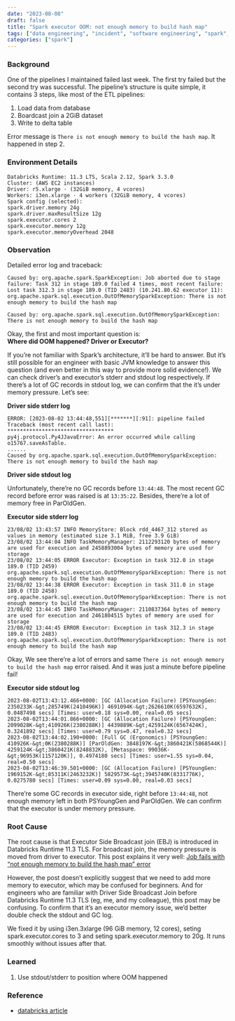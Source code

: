 ```yaml
---
date: "2023-08-08"
draft: false
title: "Spark executor OOM: not enough memory to build hash map"
tags: ["data engineering", "incident", "software engineering", "spark", "oom"]
categories: ["spark"]
---
```


### Background

One of the pipelines I maintained failed last week. The first try failed but the second try was successful. The pipeline’s structure is quite simple, it contains 3 steps, like most of the ETL pipelines:
1. Load data from database
2. Boardcast join a 2GiB dataset
3. Write to delta table

Error message is `There is not enough memory to build the hash map`. It happened in step 2.

### Environment Details

```
Databricks Runtime: 11.3 LTS, Scala 2.12, Spark 3.3.0
Cluster: (AWS EC2 instances)
Driver: r5.xlarge · (32GiB memory, 4 vcores)
Workers: i3en.xlarge · 4 workers (32GiB memory, 4 vcores)
Spark config (selected):
spark.driver.memory 24g
spark.driver.maxResultSize 12g
spark.executor.cores 2
spark.executor.memory 12g
spark.executor.memoryOverhead 2048
```

### Observation

Detailed error log and traceback: 

```
Caused by: org.apache.spark.SparkException: Job aborted due to stage failure: Task 312 in stage 189.0 failed 4 times, most recent failure: Lost task 312.3 in stage 189.0 (TID 2483) (10.241.80.62 executor 11): org.apache.spark.sql.execution.OutOfMemorySparkException: There is not enough memory to build the hash map

Caused by: org.apache.spark.sql.execution.OutOfMemorySparkException: There is not enough memory to build the hash map
```

Okay, the first and most important question is:  
**Where did OOM happened? Driver or Executor?**

If you’re not familiar with Spark’s architecture, it’ll be hard to answer. But it’s still possible for an engineer with basic JVM knowledge to answer this question (and even better in this way to provide more solid evidence!). We can check driver’s and executor’s stderr and stdout log respectively. If there’s a lot of GC records in stdout log, we can confirm that the it’s under memory pressure. Let’s see: 

**Driver side stderr log**

```
ERROR: [2023-08-02 13:44:48,551][*******][:91]: pipeline failed
Traceback (most recent call last):
**********************************
py4j.protocol.Py4JJavaError: An error occurred while calling o15767.saveAsTable.
......
Caused by org.apache.spark.sql.execution.OutOfMemorySparkException: There is not enough memory to build the hash map
```

**Driver side stdout log**

Unfortunately, there’re no GC records before `13:44:48`. The most recent GC record before error was raised is at `13:35:22`. Besides, there’re a lot of memory free in ParOldGen. 

**Executor side stderr log**

```
23/08/02 13:43:57 INFO MemoryStore: Block rdd_4467_312 stored as values in memory (estimated size 3.1 MiB, free 3.9 GiB)
23/08/02 13:44:04 INFO TaskMemoryManager: 2112293120 bytes of memory are used for execution and 2458893004 bytes of memory are used for storage
23/08/02 13:44:05 ERROR Executor: Exception in task 312.0 in stage 189.0 (TID 2459)
org.apache.spark.sql.execution.OutOfMemorySparkException: There is not enough memory to build the hash map
23/08/02 13:44:38 ERROR Executor: Exception in task 311.0 in stage 189.0 (TID 2458)
org.apache.spark.sql.execution.OutOfMemorySparkException: There is not enough memory to build the hash map
23/08/02 13:44:45 INFO TaskMemoryManager: 2110837364 bytes of memory are used for execution and 2461804515 bytes of memory are used for storage
23/08/02 13:44:45 ERROR Executor: Exception in task 312.3 in stage 189.0 (TID 2483)
org.apache.spark.sql.execution.OutOfMemorySparkException: There is not enough memory to build the hash map
```

Okay, We see there’re a lot of errors and same `There is not enough memory to build the hash map` error raised. And it was just a minute before pipeline fail!

**Executor side stdout log**

```
2023-08-02T13:43:12.466+0000: [GC (Allocation Failure) [PSYoungGen: 2350233K-&gt;285749K(2410496K)] 4691094K-&gt;2626610K(6597632K), 0.0487498 secs] [Times: user=0.18 sys=0.00, real=0.05 secs]
2023-08-02T13:44:01.866+0000: [GC (Allocation Failure) [PSYoungGen: 2099028K-&gt;410926K(2380288K)] 4439889K-&gt;4259124K(6567424K), 0.3241892 secs] [Times: user=0.79 sys=0.47, real=0.32 secs]
2023-08-02T13:44:02.190+0000: [Full GC (Ergonomics) [PSYoungGen: 410926K-&gt;0K(2380288K)] [ParOldGen: 3848197K-&gt;3860421K(5868544K)] 4259124K-&gt;3860421K(8248832K), [Metaspace: 99036K-&gt;96953K(1157120K)], 0.4974180 secs] [Times: user=1.55 sys=0.04, real=0.50 secs]
2023-08-02T13:46:39.501+0000: [GC (Allocation Failure) [PSYoungGen: 1969152K-&gt;85311K(2463232K)] 5829573K-&gt;3945740K(8331776K), 0.0275780 secs] [Times: user=0.09 sys=0.00, real=0.03 secs]

```

There’re some GC records in executor side, right before   `13:44:48`, not enough memory left in both PSYoungGen and ParOldGen. We can confirm that the executor is under memory pressure.

### Root Cause

The root cause is that Executor Side Broadcast join (EBJ) is introduced in Databricks Runtime 11.3 TLS. For broadcast join, the memory pressure is moved from driver to executor. This post explains it very well: [Job fails with “not enough memory to build the hash map” error](https://kb.databricks.com/en_US/python/job-fails-with-not-enough-memory-to-build-the-hash-map-error#:~:text=Job%20fails%20with%20%60%60not%20enough%20memory%20to%20build%20the%20hash%20map%27%27%20error,-You%20should%20use%20adaptive%20query)

However, the post doesn’t explicitly suggest that we need to add more memory to executor, which may be confused for beginners. And for engineers who are familiar with Driver Side Broadcast Join before Databricks Runtime 11.3 TLS (eg, me, and my colleague), this post may be confusing. To confirm that it’s an executor memory issue, we’d better double check the stdout and GC log.

We fixed it by using i3en.3xlarge (96 GiB memory, 12 cores), seting spark.executor.cores to 3 and seting spark.executor.memory to 20g. It runs smoothly without issues after that.

### Learned
1. Use stdout/stderr to position where OOM happened

### Reference
- [databricks article](https://kb.databricks.com/en_US/python/job-fails-with-not-enough-memory-to-build-the-hash-map-error#:~:text=Job%20fails%20with%20%60%60not%20enough%20memory%20to%20build%20the%20hash%20map%27%27%20error,-You%20should%20use%20adaptive%20query)
